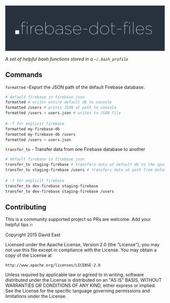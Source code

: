 ![logo](/dot-files-spin.gif)

*A set of helpful bash functions stored in a `~/.bash_profile`*

## Commands

`formatted` -Export the JSON path of the default Firebase database.
```bash
# default firebase in firebase.json
formatted # writes entire default db to console
formatted /users # prints JSON at path to console
formatted /users > users.json # writes to JSON file

# -f for explicit firebase
formatted my-firebase-db
formatted my-firebase-db /users
formatted /users > users.json
```

`transfer_to` - Transfer data from one Firebase database to another
```bash
# default firebase in firebase.json
transfer_to staging-firebase # transfers data of default db to the specified db
transfer_to staging-firebase /users # transfers data at path from default db to specified db

# -f for explicit firebase
transfer_to dev-firebase staging-firebase
transfer_to dev-firebase staging-firebase /users
```

## Contributing
This is a community supported project so PRs are welcome. Add your helpful tips :fire:

Copyright 2015 David East

Licensed under the Apache License, Version 2.0 (the "License");
you may not use this file except in compliance with the License.
You may obtain a copy of the License at

    http://www.apache.org/licenses/LICENSE-2.0

Unless required by applicable law or agreed to in writing, software
distributed under the License is distributed on an "AS IS" BASIS,
WITHOUT WARRANTIES OR CONDITIONS OF ANY KIND, either express or implied.
See the License for the specific language governing permissions and
limitations under the License.
